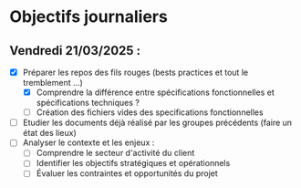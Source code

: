 # Objectifs journaliers

## Vendredi 21/03/2025 :


- [X] Préparer les repos des fils rouges (bests practices et tout le tremblement …)
  - [X] Comprendre la différence entre spécifications fonctionnelles et spécifications techniques ?
  - [ ] Création des fichiers vides des specifications fonctionnelles
- [ ] Etudier les documents déjà réalisé par les groupes précédents (faire un état des lieux)
- [ ] Analyser le contexte et les enjeux :
    - [ ] Comprendre le secteur d'activité du client
    - [ ] Identifier les objectifs stratégiques et opérationnels
    - [ ] Évaluer les contraintes et opportunités du projet
